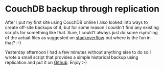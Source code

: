 # CouchDB backup through replication

After I put my first site using CouchDB online I also looked into ways to
create off-site backups of it, but for some reason I couldn't find any existing
scripts for something like that. Sure, I could't always just do some rsync'ing
of the actual files as suggested on
[stackoverflow](http://stackoverflow.com/questions/121599/couchdb-backups-and-cloneing-the-database)
but where is the fun in that? :-)

Yesterday afternoon I had a few minutes without anything else to do so I wrote
a small script that provides a simple historical backup using replication and
put it on [Github](http://gist.github.com/642146). Enjoy :-)

<script src="http://gist.github.com/642146.js"> </script>
